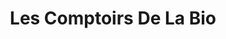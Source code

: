---
title: "Les Comptoirs De La Bio"
url: /bons-en-chablais/les-comptoirs-de-la-bio/
shop: alimentation saine
---